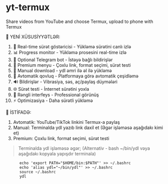# yt-termux
Share videos from YouTube and choose Termux, upload to phone with Termux 


🎉 YENİ XÜSUSİYYƏTLƏR:

1. 🚀 Real-time sürət göstəricisi - Yükləmə sürətini canlı izlə
2. 📊 Progress monitor - Yükləmə prosesini real-time izlə
3. 🤖 Optional Telegram bot - İstəyə bağlı bildirişlər
4. 💎 Premium menyu - Çoxlu link, format seçimi, sürət testi
5. 🎯 Manual download - ydl əmri ilə əl ilə yükləmə
6. 📁 Avtomatik qovluq - Platformaya görə avtomatik çeşidləmə
7. 🔊 Bildirişlər - Vibrasiya, səs, aç/paylaş düymələri
8. 🌐 Sürət testi - İnternet sürətini yoxla
9. 🎨 Rəngli interfeys - Professional görünüş
10. ⚡ Optimizasiya - Daha sürətli yükləmə

📱 İSTİFADƏ:

1. Avtomatik: YouTube/TikTok linkini Termux-a paylaş
2. Manual: Terminalda ydl yazıb link daxil et (Əgər işləməsə aşağıdakı kimi et)
4. Premium: Çoxlu link, format seçimi, sürət testi


> Terminalda ydl işləməsə əgər; (Alternativ - bash ~/bin/ydl vəya aşağıdakı kopyala yapışdır terminala)


          echo 'export PATH="$HOME/bin:$PATH"' >> ~/.bashrc
          echo 'alias ydl="~/bin/ydl"' >> ~/.bashrc
          source ~/.bashrc
          ydl
